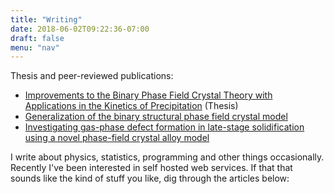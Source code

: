 ```yaml
---
title: "Writing"
date: 2018-06-02T09:22:36-07:00
draft: false
menu: "nav"
---
```


Thesis and peer-reviewed publications:

- [Improvements to the Binary Phase Field Crystal
Theory with Applications in the Kinetics of
Precipitation](/documents/thesis.pdf) (Thesis)
- [Generalization of the binary structural phase field crystal model](/documents/prm-paper.pdf)
- [Investigating gas-phase defect formation in late-stage solidification using a novel phase-field crystal alloy model](https://journals.aps.org/prmaterials/abstract/10.1103/PhysRevMaterials.1.043405)


I write about physics, statistics, programming and other things occasionally. 
Recently I've been interested in self hosted web services. If that that sounds
like the kind of stuff you like, dig through the articles below:
